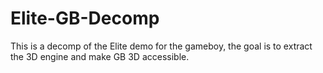 # Elite-GB-Decomp
This is a decomp of the Elite demo for the gameboy, the goal is to extract the 3D engine and make GB 3D accessible. 
